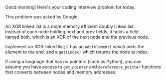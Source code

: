 Good morning! Here's your coding interview problem for today.

This problem was asked by Google.

An XOR linked list is a more memory efficient doubly linked list.  
Instead of each node holding next and prev fields, it holds a field  
named both, which is an XOR of the next node and the previous node.

Implement an XOR linked list; it has an `add(element)` which adds the  
element to the end, and a `get(index)` which returns the node at index.

If using a language that has no pointers (such as Python), you can  
assume you have access to `get_pointer` and `dereference_pointer` functions  
that converts between nodes and memory addresses.